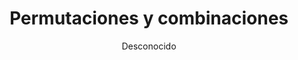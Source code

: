---
title: "Permutaciones y combinaciones"
year: 2008
thumbnail: "assets/img/Logo-omslp.png"
topic: "Combinatoria"
file: "assets/pdf/Material/Permutaciones-y-combinaciones.pdf"
author: "Desconocido"
level: "Básico"
alttext: "Hay que cambiar cosas de lugar aquí."
---
